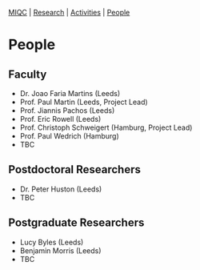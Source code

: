 [MIQC](https://benjimorris.github.io/miqc)  |  [Research](https://benjimorris.github.io/miqc/research.html)  |  [Activities](https://benjimorris.github.io/miqc/activities.html)  |  [People](https://benjimorris.github.io/miqc/people.html) 

# People

## Faculty
- Dr. Joao Faria Martins (Leeds)
- Prof. Paul Martin (Leeds, Project Lead)
- Prof. Jiannis Pachos (Leeds)
- Prof. Eric Rowell (Leeds)
- Prof. Christoph Schweigert (Hamburg, Project Lead)
- Prof. Paul Wedrich (Hamburg)
- TBC

## Postdoctoral Researchers
- Dr. Peter Huston (Leeds)
- TBC

## Postgraduate Researchers
- Lucy Byles (Leeds)
- Benjamin Morris (Leeds)
- TBC

